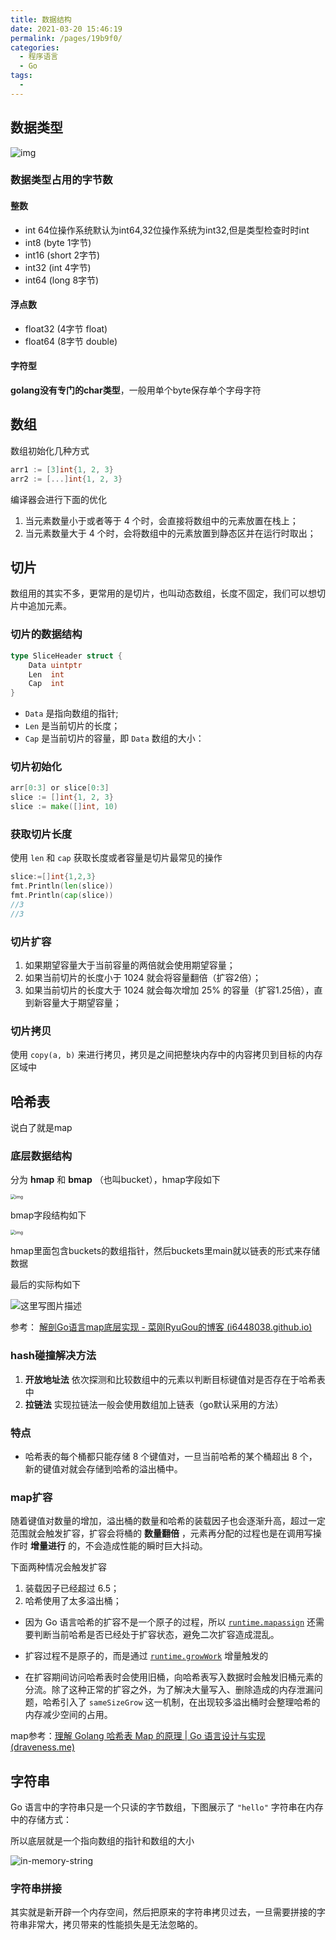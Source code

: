 ```yaml
---
title: 数据结构
date: 2021-03-20 15:46:19
permalink: /pages/19b9f0/
categories:
  - 程序语言
  - Go
tags:
  - 
---
```


## 数据类型

![img](https://img.xiaoyou66.com/images/2020/11/22/VuP0q.png)

### 数据类型占用的字节数

#### 整数

- int 64位操作系统默认为int64,32位操作系统为int32,但是类型检查时时int
- int8 (byte 1字节)
- int16 (short 2字节)
- int32 (int 4字节)
- int64 (long 8字节)

#### 浮点数

- float32 (4字节 float)
- float64 (8字节 double)

#### 字符型

**golang没有专门的char类型**，一般用单个byte保存单个字母字符



## 数组

数组初始化几种方式

```go
arr1 := [3]int{1, 2, 3}
arr2 := [...]int{1, 2, 3}
```

编译器会进行下面的优化

1. 当元素数量小于或者等于 4 个时，会直接将数组中的元素放置在栈上；
2. 当元素数量大于 4 个时，会将数组中的元素放置到静态区并在运行时取出；

## 切片

数组用的其实不多，更常用的是切片，也叫动态数组，长度不固定，我们可以想切片中追加元素。

### 切片的数据结构

```go
type SliceHeader struct {
	Data uintptr
	Len  int
	Cap  int
}
```

- `Data` 是指向数组的指针;
- `Len` 是当前切片的长度；
- `Cap` 是当前切片的容量，即 `Data` 数组的大小：

### 切片初始化

```go
arr[0:3] or slice[0:3]
slice := []int{1, 2, 3}
slice := make([]int, 10)
```

### 获取切片长度

使用 `len` 和 `cap` 获取长度或者容量是切片最常见的操作

```go
slice:=[]int{1,2,3}
fmt.Println(len(slice))
fmt.Println(cap(slice))
//3
//3
```

### 切片扩容

1. 如果期望容量大于当前容量的两倍就会使用期望容量；
2. 如果当前切片的长度小于 1024 就会将容量翻倍（扩容2倍）；
3. 如果当前切片的长度大于 1024 就会每次增加 25% 的容量（扩容1.25倍），直到新容量大于期望容量；

### 切片拷贝

使用 `copy(a, b)` 来进行拷贝，拷贝是之间把整块内存中的内容拷贝到目标的内存区域中

## 哈希表

说白了就是map

### 底层数据结构

分为 **hmap** 和 **bmap** （也叫bucket），hmap字段如下

<img src="https://img.xiaoyou66.com/2021/03/26/f07d212949d00.png" alt="img" style="zoom:50%;" />

bmap字段结构如下

<img src="https://img.xiaoyou66.com/2021/03/26/bc0a59af5f3f5.png" alt="img" style="zoom:50%;" />

hmap里面包含buckets的数组指针，然后buckets里main就以链表的形式来存储数据

最后的实际构如下

![这里写图片描述](https://img.xiaoyou66.com/2021/03/26/42b8a038a8d5d.png)

参考： [解剖Go语言map底层实现 - 菜刚RyuGou的博客 (i6448038.github.io)](https://i6448038.github.io/2018/08/26/map-secret/)

### hash碰撞解决方法

1. **开放地址法**  依次探测和比较数组中的元素以判断目标键值对是否存在于哈希表中
2. **拉链法** 实现拉链法一般会使用数组加上链表（go默认采用的方法）

### 特点

- 哈希表的每个桶都只能存储 8 个键值对，一旦当前哈希的某个桶超出 8 个，新的键值对就会存储到哈希的溢出桶中。

### map扩容

随着键值对数量的增加，溢出桶的数量和哈希的装载因子也会逐渐升高，超过一定范围就会触发扩容，扩容会将桶的 **数量翻倍** ，元素再分配的过程也是在调用写操作时 **增量进行** 的，不会造成性能的瞬时巨大抖动。

下面两种情况会触发扩容

1. 装载因子已经超过 6.5；
2. 哈希使用了太多溢出桶；

- 因为 Go 语言哈希的扩容不是一个原子的过程，所以 [`runtime.mapassign`](https://draveness.me/golang/tree/runtime.mapassign) 还需要判断当前哈希是否已经处于扩容状态，避免二次扩容造成混乱。

- 扩容过程不是原子的，而是通过 [`runtime.growWork`](https://draveness.me/golang/tree/runtime.growWork) 增量触发的
- 在扩容期间访问哈希表时会使用旧桶，向哈希表写入数据时会触发旧桶元素的分流。除了这种正常的扩容之外，为了解决大量写入、删除造成的内存泄漏问题，哈希引入了 `sameSizeGrow` 这一机制，在出现较多溢出桶时会整理哈希的内存减少空间的占用。

map参考：[理解 Golang 哈希表 Map 的原理 | Go 语言设计与实现 (draveness.me)](https://draveness.me/golang/docs/part2-foundation/ch03-datastructure/golang-hashmap/#332-数据结构)

## 字符串

Go 语言中的字符串只是一个只读的字节数组，下图展示了 `"hello"` 字符串在内存中的存储方式：

所以底层就是一个指向数组的指针和数组的大小

![in-memory-string](https://img.xiaoyou66.com/2021/03/26/f672d1d8e2f43.png)

### 字符串拼接

其实就是新开辟一个内存空间，然后把原来的字符串拷贝过去，一旦需要拼接的字符串非常大，拷贝带来的性能损失是无法忽略的。



